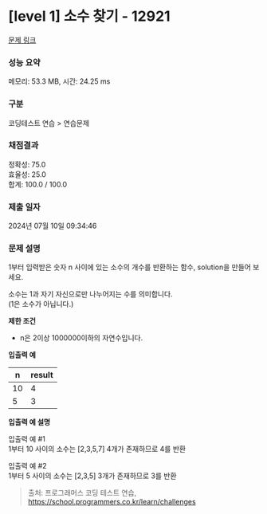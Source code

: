 # \[level 1] 소수 찾기 - 12921

[문제 링크](https://school.programmers.co.kr/learn/courses/30/lessons/12921)

### 성능 요약

메모리: 53.3 MB, 시간: 24.25 ms

### 구분

코딩테스트 연습 > 연습문제

### 채점결과

정확성: 75.0\
효율성: 25.0\
합계: 100.0 / 100.0

### 제출 일자

2024년 07월 10일 09:34:46

### 문제 설명

1부터 입력받은 숫자 n 사이에 있는 소수의 개수를 반환하는 함수, solution을 만들어 보세요.

소수는 1과 자기 자신으로만 나누어지는 수를 의미합니다.\
(1은 소수가 아닙니다.)

**제한 조건**

* n은 2이상 1000000이하의 자연수입니다.

**입출력 예**

| n  | result |
| -- | ------ |
| 10 | 4      |
| 5  | 3      |

**입출력 예 설명**

입출력 예 #1\
1부터 10 사이의 소수는 \[2,3,5,7] 4개가 존재하므로 4를 반환

입출력 예 #2\
1부터 5 사이의 소수는 \[2,3,5] 3개가 존재하므로 3를 반환

> 출처: 프로그래머스 코딩 테스트 연습, https://school.programmers.co.kr/learn/challenges
